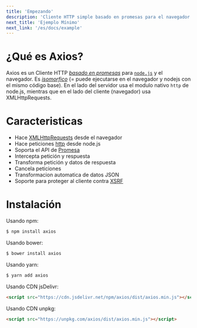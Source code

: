 ```yaml
---
title: 'Empezando'
description: 'Cliente HTTP simple basado en promesas para el navegador y node.js'
next_title: 'Ejemplo Mínimo'
next_link: '/es/docs/example'
---
```


# ¿Qué es Axios?
Axios es un Cliente HTTP *[basado en promesas](https://javascript.info/promise-basics)* para [`node.js`](https://nodejs.org) y el navegador. Es *[isomorfico](https://www.lullabot.com/articles/what-is-an-isomorphic-application)* (= puede ejecutarse en el navegador y nodejs con el mismo código base). En el lado del servidor usa el modulo nativo `http` de node.js, mientras que en el lado del cliente (navegador) usa XMLHttpRequests.

# Caracteristicas

- Hace [XMLHttpRequests](https://developer.mozilla.org/en-US/docs/Web/API/XMLHttpRequest) desde el navegador
- Hace peticiones [http](http://nodejs.org/api/http.html) desde node.js
- Soporta el API de [Promesa](https://developer.mozilla.org/en-US/docs/Web/JavaScript/Reference/Global_Objects/Promise)
- Intercepta petición y respuesta
- Transforma petición y datos de respuesta
- Cancela peticiones
- Transformacion automatica de datos JSON
- Soporte para proteger al cliente contra [XSRF](http://en.wikipedia.org/wiki/Cross-site_request_forgery)

# Instalación

Usando npm:

```bash
$ npm install axios
```

Usando bower:

```bash
$ bower install axios
```

Usando yarn:

```bash
$ yarn add axios
```

Usando CDN jsDelivr:

```html
<script src="https://cdn.jsdelivr.net/npm/axios/dist/axios.min.js"></script>
```

Usando CDN unpkg:

```html
<script src="https://unpkg.com/axios/dist/axios.min.js"></script>
```